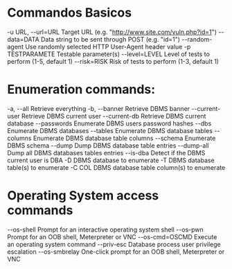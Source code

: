 # Commandos Basicos

-u   URL, --url=URL	               Target URL (e.g. "http://www.site.com/vuln.php?id=1")
--data=DATA                        Data string to be sent through POST (e.g. "id=1")
--random-agent                     Use randomly selected HTTP User-Agent header value
-p                                 TESTPARAMETE Testable parameter(s)
--level=LEVEL                      Level of tests to perform (1-5, default 1)
--risk=RISK                        Risk of tests to perform (1-3, default 1)

# Enumeration commands:
-a, --all                	Retrieve everything
-b, --banner	            Retrieve DBMS banner
--current-user              Retrieve DBMS current user
--current-db                Retrieve DBMS current database
--passwords                 Enumerate DBMS users password hashes
--dbs                       Enumerate DBMS databases
--tables                    Enumerate DBMS database tables
--columns                   Enumerate DBMS database table columns
--schema                    Enumerate DBMS schema
--dump                      Dump DBMS database table entries
--dump-all                  Dump all DBMS databases tables entries
--is-dba                    Detect if the DBMS current user is DBA
-D <DB NAME>                DBMS database to enumerate
-T <TABLE NAME>             DBMS database table(s) to enumerate
-C COL                      DBMS database table column(s) to enumerate


# Operating System access commands

--os-shell	    Prompt for an interactive operating system shell
--os-pwn	    Prompt for an OOB shell, Meterpreter or VNC
--os-cmd=OSCMD  Execute an operating system command
--priv-esc      Database process user privilege escalation
--os-smbrelay   One-click prompt for an OOB shell, Meterpreter or VNC

